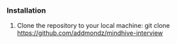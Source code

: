 ### Installation

1. Clone the repository to your local machine:
   git clone https://github.com/addmondz/mindhive-interview